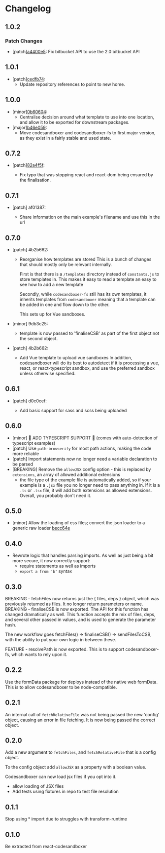 # Changelog

## 1.0.2

### Patch Changes

- [patch][a4400e5](https://github.com/codesandbox/codesandboxer/commit/a4400e5):
  Fix bitbucket API to use the 2.0 bitbucket API

## 1.0.1

- [patch][cedfb74](https://github.com/codesandbox/codesandboxer/commit/cedfb74):
  - Update repository references to point to new home.

## 1.0.0

- [minor][0b60604](https://github.com/codesandbox/codesandboxer/commit/0b60604):
  - Centralise decision around what template to use into one location, and allow it to be exported for downstream packages.
- [major][b46e059](https://github.com/codesandbox/codesandboxer/commit/b46e059):
  - Move codesandboxer and codesandboxer-fs to first major version, as they exist in a fairly stable and used state.

## 0.7.2

- [patch][82a4f5f](https://github.com/codesandbox/codesandboxer/commit/82a4f5f):

  - Fix typo that was stopping react and react-dom being ensured by the finalisation.

## 0.7.1

- [patch] af01387:

  - Share information on the main example's filename and use this in the url

## 0.7.0

- [patch] 4b2b662:

  - Reorganise how templates are stored
    This is a bunch of changes that should mostly only be relevant internally.

    First is that there is a `/templates` directory instead of `constants.js` to
    store templates in. This makes it easy to read a template an easy to see how to add a new template

    Secondly, while `codesandboxer-fs` still has its own templates, it inherits templates from `codesandboxer`
    meaning that a template can be added in one and flow down to the other.

    This sets up for Vue sandboxes.

- [minor] 9db3c25:

  - template is now passed to 'finaliseCSB' as part of the first object not the second object.

- [patch] 4b2b662:

  - Add Vue template to upload vue sandboxes
    In addition, codesandboxer will do its best to autodetect if it is
    processing a vue, react, or react-typescript sandbox, and use the
    preferred sandbox unless otherwise specified.

## 0.6.1

- [patch] d0c0cef:

  - Add basic support for sass and scss being uploaded

## 0.6.0

- [minor] 🎉 ADD TYPESCRIPT SUPPORT 🎉 (comes with auto-detection of typescript examples)
- [patch] Use `path-browserify` for most path actions, making the code more reliable
- [patch] Import statements now no longer need a variable declaration to be parsed
- [BREAKING] Remove the `allowJSX` config option - this is replaced by `extensions`, an array of allowed additional extensions
  - the file type of the example file is automatically added, so if your example is a `.jsx` file you no longer need to pass anything in. If it is a `.ts` or `.tsx` file, it will add both extensions as allowed extensions. Overall, you probably don't need it.

## 0.5.0

- [minor] Allow the loading of css files; convert the json loader to a generic raw loader [becc64e](becc64e)

## 0.4.0

- Rewrote logic that handles parsing imports. As well as just being a bit more secure, it now correctly support:
  - require statements as well as imports
  - `export a from 'b'` syntax

## 0.3.0

BREAKING - fetchFiles now returns just the { files, deps } object, which was previously returned as files. It no longer return parameters or name.
BREAKING - finaliseCSB is now exported. The API for this function has changed dramatically as well. This function accepts the mix of files, deps, and several other passed in values, and is used to generate the parameter hash.

The new workflow goes fetchFiles() -> finaliseCSB() -> sendFilesToCSB, with the ability to put your own logic in between these.

FEATURE - resolvePath is now exported. This is to support codesandboxer-fs, which wants to rely upon it.

## 0.2.2

Use the formData package for deploys instead of the native web formData. This is to allow codesandboxer to be node-compatible.

## 0.2.1

An internal call of `fetchRelativeFile` was not being passed the new 'config' object, causing an error in file fetching. It is now being passed the correct object.

## 0.2.0

Add a new argument to `fetchFiles`, and `fetchRelativeFile` that is a config object.

To the config object add `allowJSX` as a property with a boolean value.

Codesandboxer can now load jsx files if you opt into it.

- allow loading of JSX files
- Add tests using fixtures in repo to test file resolution

## 0.1.1

Stop using \* import due to struggles with transform-runtime

## 0.1.0

Be extracted from react-codesandboxer

